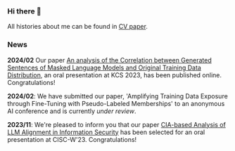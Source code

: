 ### Hi there 👋

All histories about me can be found in [CV paper](https://www.overleaf.com/read/tbwtmfmpyvrq).

### News

**2024/02** Our paper [An analysis of the Correlation between Generated Sentences of Masked Language Models and Original Training Data Distribution](https://www.dbpia.co.kr/journal/articleDetail?nodeId=NODE11705265), an oral presentation at KCS 2023, has been published online. Congratulations!

**2024/02**: We have submitted our paper, 'Amplifying Training Data Exposure through Fine-Tuning with Pseudo-Labeled Memberships' to an anonymous AI conference and is currently *under review*.

**2023/11**: We're pleased to inform you that our paper [CIA-based Analysis of LLM Alignment in Information Security](https://drive.google.com/file/d/1LUvXszNStVbtf-wyygYuTq7hJOtvDLN_/view?usp=sharing) has been selected for an oral presentation at CISC-W'23. Congratulations!

